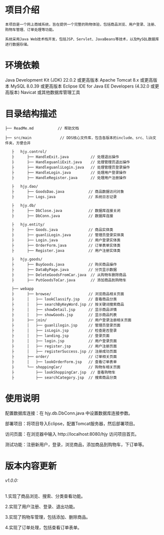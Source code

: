 # 项目介绍
    本项目是一个网上商城系统，旨在提供一个完整的购物体验，包括商品浏览、用户登录、注册、购物车管理、订单处理等功能。
    
    系统采用Java Web技术栈开发，包括JSP、Servlet、JavaBeans等技术，以及MySQL数据库进行数据存储。
 
# 环境依赖

Java Development Kit (JDK) 22.0.2 或更高版本
Apache Tomcat 8.x 或更高版本
MySQL 8.0.39 或更高版本
Eclipse IDE for Java EE Developers (4.32.0 或更高版本)
Navicat 或其他数据库管理工具
 
# 目录结构描述
    ├── ReadMe.md           // 帮助文档

    ├── src/main             // DDS核心文件库，包含各版本的include、src、lib文件夹，方便合并
    
       ├   hjy.control/
       ├      ├── HandleExit.java          // 处理退出操作
       ├      ├── HandleguanliExit.java    // 处理管理员退出操作
       ├      ├── HandleguanliLogin.java   // 处理管理员登录操作
       ├      ├── HandleLogin.java         // 处理用户登录操作
       ├      ├── HandleRegister.java      // 处理用户注册操作

       ├   hjy.dao/
       ├      ├── GoodsDao.java           // 商品数据访问对象
       ├      ├── Logs.java               // 系统日志记录

       ├   hjy.db/
       ├      ├── DbClose.java            // 数据库连接关闭
       ├      ├── DbConn.java             // 数据库连接

       ├   hjy.entity/
       ├      ├── Goods.java              // 商品实体类
       ├      ├── guanliLogin.java        // 管理员登录实体类
       ├      ├── Login.java              // 用户登录实体类
       ├      ├── OrderForm.java          // 订单表单实体类
       ├      ├── Register.java           // 用户注册实体类

       ├   hjy.goods/
       ├      ├── BuyGoods.java           // 购买商品操作
       ├      ├── DataByPage.java         // 分页显示数据
       ├      ├── DeleteGoodsFromCar.java  // 从购物车删除商品
       ├      ├── PutGoodsToCar.java       // 添加商品到购物车

       ├── webapp  
       ├      ├── browse/                 // 浏览商品相关页面
       ├      │   ├── lookClassify.jsp    // 查看商品分类
       ├      │   ├── searchByKeyWord.jsp // 按关键词搜索商品
       ├      │   ├── showDetail.jsp      // 显示商品详情
       ├      │   ├── showGoods.jsp       // 显示商品列表
       ├      ├── join/                   // 用户登录注册相关页面
       ├      │   ├── guanlilogin.jsp     // 管理员登录页面
       ├      │   ├── isLogin.jsp         // 检查是否登录
       ├      │   ├── landing.jsp         // 登录页面
       ├      │   ├── login.jsp           // 用户登录页面
       ├      │   ├── register.jsp        // 用户注册页面
       ├      │   ├── registerSuccess.jsp // 注册成功页面
       ├      ├── order/                  // 订单相关页面
       ├      │   ├── lookOrderForm.jsp   // 查看订单表单
       ├      └── shoppingCar/            // 购物车相关页面
       ├          ├── lookShoppingCar.jsp  // 查看购物车
       ├          ├── searchCategory.jsp  // 搜索商品分类
 
# 使用说明
 配置数据库连接：在 hjy.db.DbConn.java 中设置数据库连接参数。
 
部署项目：将项目导入Eclipse，配置Tomcat服务器，然后部署项目。

访问页面：在浏览器中输入 http://localhost:8080/hjy 访问项目首页。

测试功能：注册新用户，登录，浏览商品，添加商品到购物车，下订单等。
 
 
# 版本内容更新
###### v1.0.0: 
   1.实现了商品浏览、搜索、分类查看功能。
   
   2.实现了用户注册、登录、退出功能。
   
   3.实现了购物车管理，包括添加、删除商品。
   
   4.实现了订单处理，包括查看订单表单。
 
 
